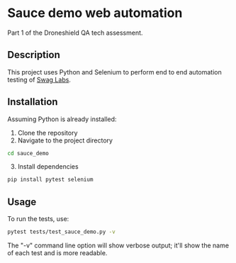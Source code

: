 # Sauce demo web automation
Part 1 of the Droneshield QA tech assessment.

## Description
This project uses Python and Selenium to perform end to end automation testing of [Swag Labs](https://www.saucedemo.com/).

## Installation
Assuming Python is already installed:
1. Clone the repository
2. Navigate to the project directory
```bash
cd sauce_demo
```
3. Install dependencies
```bash
pip install pytest selenium
```

## Usage
To run the tests, use:
```bash
pytest tests/test_sauce_demo.py -v
```
The "-v" command line option will show verbose output; it'll show the name of each test and is more readable.